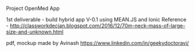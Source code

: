 Project OpenMed App

1st deliverable - build hybrid app V-0.1 using MEAN.JS and Ionic
Reference - http://classworkdecjan.blogspot.com/2016/12/70m-neck-mass-of-large-size-and-unknown.html

pdf, mockup made by Avinash https://www.linkedin.com/in/geekydoctoravi/
